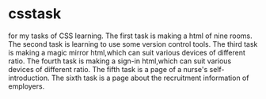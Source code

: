 # csstask
for my tasks of CSS learning.
The first task is making a html of nine rooms.
The second task is learning to use some version control tools.
The third task is making a magic mirror html,which can suit various devices of different ratio.
The fourth task is making a sign-in html,which can suit various devices of different ratio.
The fifth task is a page of a nurse's self-introduction.
The sixth task is a page about the recruitment information of employers.
